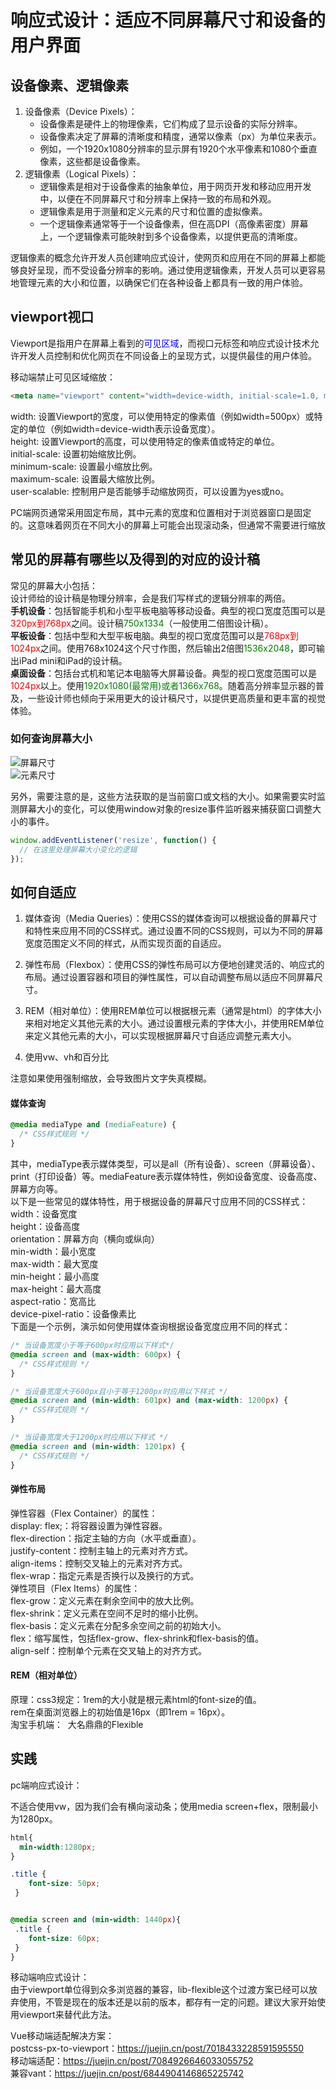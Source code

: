 # 响应式设计：适应不同屏幕尺寸和设备的用户界面

## 设备像素、逻辑像素

1. 设备像素（Device Pixels）：  
   - 设备像素是硬件上的物理像素，它们构成了显示设备的实际分辨率。
   - 设备像素决定了屏幕的清晰度和精度，通常以像素（px）为单位来表示。
   - 例如，一个1920x1080分辨率的显示屏有1920个水平像素和1080个垂直像素，这些都是设备像素。
2. 逻辑像素（Logical Pixels）：  
   - 逻辑像素是相对于设备像素的抽象单位，用于网页开发和移动应用开发中，以便在不同屏幕尺寸和分辨率上保持一致的布局和外观。
   - 逻辑像素是用于测量和定义元素的尺寸和位置的虚拟像素。
   - 一个逻辑像素通常等于一个设备像素，但在高DPI（高像素密度）屏幕上，一个逻辑像素可能映射到多个设备像素，以提供更高的清晰度。

逻辑像素的概念允许开发人员创建响应式设计，使网页和应用在不同的屏幕上都能够良好呈现，而不受设备分辨率的影响。通过使用逻辑像素，开发人员可以更容易地管理元素的大小和位置，以确保它们在各种设备上都具有一致的用户体验。



## viewport视口

Viewport是指用户在屏幕上看到的<font color=blue>可见区域</font>，而视口元标签和响应式设计技术允许开发人员控制和优化网页在不同设备上的呈现方式，以提供最佳的用户体验。  
  
移动端禁止可见区域缩放：  

```html
<meta name="viewport" content="width=device-width, initial-scale=1.0, maximum-scale=1.0, user-scalable=no">
```

width: 设置Viewport的宽度，可以使用特定的像素值（例如width=500px）或特定的单位（例如width=device-width表示设备宽度）。  
height: 设置Viewport的高度，可以使用特定的像素值或特定的单位。   
initial-scale: 设置初始缩放比例。  
minimum-scale: 设置最小缩放比例。  
maximum-scale: 设置最大缩放比例。  
user-scalable: 控制用户是否能够手动缩放网页，可以设置为yes或no。  
  
PC端网页通常采用固定布局，其中元素的宽度和位置相对于浏览器窗口是固定的。这意味着网页在不同大小的屏幕上可能会出现滚动条，但通常不需要进行缩放  

  

## 常见的屏幕有哪些以及得到的对应的设计稿

常见的屏幕大小包括：  
设计师给的设计稿是物理分辨率，会是我们写样式的逻辑分辨率的两倍。  
**手机设备**：包括智能手机和小型平板电脑等移动设备。典型的视口宽度范围可以是<font color=red>320px到768px</font>之间。设计稿<font color=green>750x1334</font>（一般使用二倍图设计稿）。  
**平板设备**：包括中型和大型平板电脑。典型的视口宽度范围可以是<font color=red>768px到1024px</font>之间。使用768x1024这个尺寸作图，然后输出2倍图<font color=green>1536x2048</font>，即可输出iPad mini和iPad的设计稿。  
**桌面设备**：包括台式机和笔记本电脑等大屏幕设备。典型的视口宽度范围可以是<font color=red>1024px</font>以上。使用<font color=green>1920x1080(最常用)或者1366x768</font>。随着高分辨率显示器的普及，一些设计师也倾向于采用更大的设计稿尺寸，以提供更高质量和更丰富的视觉体验。  
  


### 如何查询屏幕大小

![屏幕尺寸](./images/屏幕尺寸.png)  
![元素尺寸](./images/元素尺寸.png)
  
另外，需要注意的是，这些方法获取的是当前窗口或文档的大小。如果需要实时监测屏幕大小的变化，可以使用window对象的resize事件监听器来捕获窗口调整大小的事件。  
```js
window.addEventListener('resize', function() {
  // 在这里处理屏幕大小变化的逻辑
});
```


## 如何自适应

1. 媒体查询（Media Queries）：使用CSS的媒体查询可以根据设备的屏幕尺寸和特性来应用不同的CSS样式。通过设置不同的CSS规则，可以为不同的屏幕宽度范围定义不同的样式，从而实现页面的自适应。  

2. 弹性布局（Flexbox）：使用CSS的弹性布局可以方便地创建灵活的、响应式的布局。通过设置容器和项目的弹性属性，可以自动调整布局以适应不同屏幕尺寸。  

3. REM（相对单位）：使用REM单位可以根据根元素（通常是html）的字体大小来相对地定义其他元素的大小。通过设置根元素的字体大小，并使用REM单位来定义其他元素的大小，可以实现根据屏幕尺寸自适应调整元素大小。  

4. 使用vw、vh和百分比  
  
注意如果使用强制缩放，会导致图片文字失真模糊。  

#### 媒体查询

```css
@media mediaType and (mediaFeature) {
  /* CSS样式规则 */
}
```

其中，mediaType表示媒体类型，可以是all（所有设备）、screen（屏幕设备）、print（打印设备）等。mediaFeature表示媒体特性，例如设备宽度、设备高度、屏幕方向等。  
以下是一些常见的媒体特性，用于根据设备的屏幕尺寸应用不同的CSS样式：  
width：设备宽度  
height：设备高度  
orientation：屏幕方向（横向或纵向）  
min-width：最小宽度  
max-width：最大宽度  
min-height：最小高度  
max-height：最大高度  
aspect-ratio：宽高比  
device-pixel-ratio：设备像素比  
下面是一个示例，演示如何使用媒体查询根据设备宽度应用不同的样式：  
  
```css
/* 当设备宽度小于等于600px时应用以下样式*/
@media screen and (max-width: 600px) {
  /* CSS样式规则 */
}

/* 当设备宽度大于600px且小于等于1200px时应用以下样式 */
@media screen and (min-width: 601px) and (max-width: 1200px) {
  /* CSS样式规则 */
}

/* 当设备宽度大于1200px时应用以下样式 */
@media screen and (min-width: 1201px) {
  /* CSS样式规则 */
}
```


  
#### 弹性布局

弹性容器（Flex Container）的属性：  
display: flex;：将容器设置为弹性容器。  
flex-direction：指定主轴的方向（水平或垂直）。  
justify-content：控制主轴上的元素对齐方式。  
align-items：控制交叉轴上的元素对齐方式。  
flex-wrap：指定元素是否换行以及换行的方式。  
弹性项目（Flex Items）的属性：  
flex-grow：定义元素在剩余空间中的放大比例。  
flex-shrink：定义元素在空间不足时的缩小比例。  
flex-basis：定义元素在分配多余空间之前的初始大小。  
flex：缩写属性，包括flex-grow、flex-shrink和flex-basis的值。  
align-self：控制单个元素在交叉轴上的对齐方式。  



#### REM（相对单位）
  
原理：css3规定：1rem的大小就是根元素html的font-size的值。  
rem在桌面浏览器上的初始值是16px（即1rem = 16px）。  
淘宝手机端：  大名鼎鼎的Flexible  



## 实践

pc端响应式设计：  

不适合使用vw，因为我们会有横向滚动条；使用media screen+flex，限制最小为1280px。   

```css
html{
  min-width:1280px;
}

.title {
    font-size: 50px;
 } 


@media screen and (min-width: 1440px){
 .title {
    font-size: 60px;
 }  
}

```



移动端响应式设计：   
由于viewport单位得到众多浏览器的兼容，lib-flexible这个过渡方案已经可以放弃使用，不管是现在的版本还是以前的版本，都存有一定的问题。建议大家开始使用viewport来替代此方法。  
  
Vue移动端适配解决方案：  
postcss-px-to-viewport：https://juejin.cn/post/7018433228591595550  
移动端适配：https://juejin.cn/post/7084926646033055752  
兼容vant：https://juejin.cn/post/6844904146865225742

